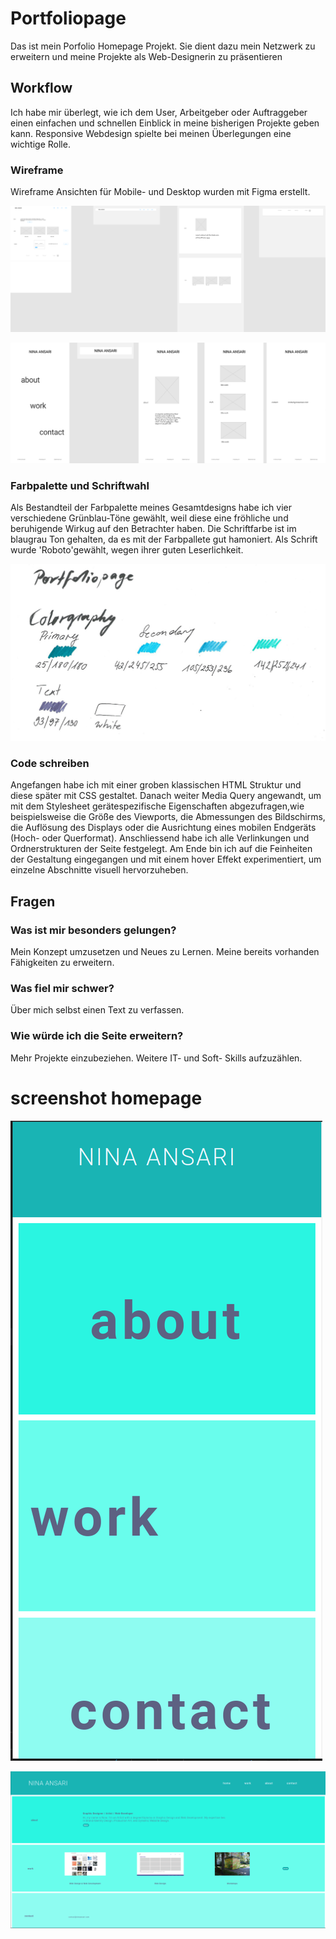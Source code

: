 # Portfoliopage
Das ist mein Porfolio Homepage Projekt. 
Sie dient dazu mein Netzwerk zu erweitern und meine Projekte als Web-Designerin zu präsentieren 

## Workflow
Ich habe mir überlegt, wie ich dem User, Arbeitgeber oder Auftraggeber einen einfachen und schnellen Einblick in meine bisherigen Projekte geben kann. 
Responsive Webdesign spielte bei meinen Überlegungen eine wichtige Rolle.


### Wireframe 
Wireframe Ansichten für Mobile- und Desktop wurden mit Figma erstellt.


![](assets/wireframedesktop.jpg)

![](assets/wireframemobile.jpg)


### Farbpalette und Schriftwahl
Als Bestandteil der Farbpalette meines Gesamtdesigns habe ich vier verschiedene Grünblau-Töne gewählt,
weil diese eine fröhliche und beruhigende Wirkug auf den Betrachter haben.
Die Schriftfarbe ist im blaugrau Ton gehalten, da es mit der Farbpallete gut hamoniert. 
Als Schrift wurde 'Roboto'gewählt, wegen ihrer guten Leserlichkeit.

![](assets/portfolio-colorgraphy.jpg)

### Code schreiben
Angefangen habe ich mit einer groben klassischen HTML Struktur und diese später mit CSS gestaltet. 
Danach weiter Media Query angewandt, um mit dem Stylesheet gerätespezifische Eigenschaften abgezufragen,wie beispielsweise die Größe des Viewports, die Abmessungen des Bildschirms, die Auflösung des Displays oder die Ausrichtung eines mobilen Endgeräts (Hoch- oder Querformat). 
Anschliessend habe ich alle Verlinkungen und Ordnerstrukturen der Seite festgelegt. 
Am Ende bin ich auf die Feinheiten der Gestaltung eingegangen und mit einem hover Effekt experimentiert, um einzelne Abschnitte visuell hervorzuheben.


## Fragen 
### Was ist mir besonders gelungen?
Mein Konzept umzusetzen und Neues zu Lernen. Meine bereits vorhanden Fähigkeiten zu erweitern.

### Was fiel mir schwer?
Über mich selbst einen Text zu verfassen. 

### Wie würde ich die Seite erweitern?
Mehr Projekte einzubeziehen. Weitere IT- und Soft- Skills aufzuzählen.


# screenshot homepage 

![](assets/mobileview.png)

![](assets/viewdesktop.png)



